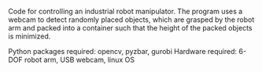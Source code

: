 Code for controlling an industrial robot manipulator. The program uses a webcam to detect randomly placed objects, which are grasped by the robot arm and packed into a container such that the height of the packed objects is minimized.

Python packages required: opencv, pyzbar, gurobi
Hardware required: 6-DOF robot arm, USB webcam, linux OS